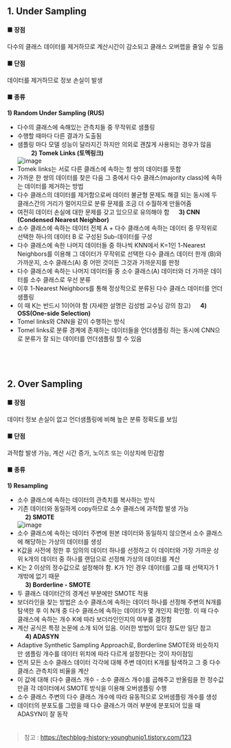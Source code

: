 ## 1. Under Sampling 

#### ■ 장점
다수의 클래스 데이터를 제거하므로 계산시간이 감소되고 클래스 오버랩을 줄일 수 있음   

#### ■ 단점
데이터를 제거하므로 정보 손실이 발생

#### ■ 종류 

**1) Random Under Sampling (RUS)**
-  다수의 클래스에 속해있는 관측치들 중 무작위로 샘플링 
-  수행할 때마다 다른 결과가 도출됨 
-  샘플링 마다 모델 성능이 달라지긴 하지만 의외로 괜찮게 사용되는 경우가 많음 
　　
**2) Tomek Links (토멕링크)**  
![image](https://user-images.githubusercontent.com/63949445/108614759-c6fb0280-7440-11eb-8d61-f8e8f68efa06.png)  
- Tomek links는 서로 다른 클래스에 속하는 항 쌍의 데이터를 뜻함  
- 가까운 한 쌍의 데이터를 찾은 다음 그 중에서 다수 클래스(majority class)에 속하는 데이터를 제거하는 방법
- 다수 클래스의 데이터를 제거함으로써 데이터 불균형 문제도 해결 되는 동시에 두 클래스간의 거리가 멀어지므로 분류 문제를 조금 더 수월하게 만들어줌  
- 여전히 데이터 손실에 대한 문제를 갖고 있으므로 유의해야 함 
　
**3) CNN (Condensed Nearest Neighbor)** 
- 소수 클래스에 속하는 데이터 전체 A + 다수 클래스에 속하는 데이터 중 무작위로 선택한 하나의 데이터 B 로 구성된 Sub-데이터를 구성  
- 다수 클래스에 속한 나머지 데이터들 중 하나씩 KNN에서 K=1인 1-Nearest Neighbors를 이용해 그 데이터가 무작위로 선택한 다수 클래스 데이터 한개 (B)와 가까운지, 소수 클래스(A) 중 어떤 것이든 그것과 가까운지를 판정
- 다수 클래스에 속하는 나머지 데이터들 중 소수 클래스(A) 데이터와 더 가까운 데이터를 소수 클래스로 우선 분류 
- 이후 1-Nearest Neighbors를 통해 정상적으로 분류된 다수 클래스 데이터를 언더 샘플링
- 이 때 K는 반드시 1이어야 함 (자세한 설명은 김성범 교수님 강의 참고)
　
**4) OSS(One-side Selection)**
- Tomel links와 CNN을 같이 수행하는 방식  
- Tomel links로 분류 경계에 존재하는 데이터들을 언더샘플링 하는 동시에 CNN으로 분류가 잘 되는 데이터를 언더샘플링 할 수 있음  

  
　  
　  
## 2. Over Sampling  

#### ■ 장점
데이터 정보 손실이 없고 언더샘플링에 비해 높은 분류 정확도를 보임  

#### ■ 단점
과적합 발생 가능, 계산 시간 증가, 노이즈 또는 이상치에 민감함  

#### ■ 종류 

**1) Resampling**
-  소수 클래스에 속하는 데이터의 관측치를 복사하는 방식
-  기존 데이터와 동일하게 copy하므로 소수 클래스에 과적합 발생 가능  
　
**2) SMOTE**   
![image](https://user-images.githubusercontent.com/63949445/108615458-9ec2d200-7447-11eb-8da6-365319376e38.png)  
- 소수 클래스에 속하는 데이터 주변에 원본 데이터와 동일하지 않으면서 소수 클래스에 해당하는 가상의 데이터를 생성 
- K값을 사전에 정한 후 임의의 데이터 하나를 선정하고 이 데이터와 가장 가까운 상위 k개의 데이터 중 하나를 랜덤으로 선정해 가상의 데이터를 계산 
- K는 2 이상의 정수값으로 설정해야 함. K가 1인 경우 데이터를 고를 때 선택지가 1개밖에 없기 때문   
　
**3) Borderline - SMOTE**   
- 두 클래스 데이터간의 경계선 부분에만 SMOTE 적용  
- 보더라인을 찾는 방법은 소수 클래스에 속하는 데이터 하나를 선정해 주변의 N개를 탐색한 후 이 N개 중 다수 클래스에 속하는 데이터가 몇 개인지 확인함. 이 때 다수 클래스에 속하는 개수 K에 따라 보더라인인지의 여부를 결정함  
- 계산 공식은 특정 논문에 소개 되어 있음. 이러한 방법이 있다 정도만 일단 참고   
　
**4) ADASYN**  
- Adaptive Synthetic Sampling Approach로, Borderline SMOTE와 비슷하지만 샘플링 개수를 데이터 위치에 따라 다르게 설정한다는 것이 차이점임  
- 먼저 모든 소수 클래스 데이터 각각에 대해 주변 데이터 K개를 탐색하고 그 중 다수 클래스 관측치의 비율을 계산   
- 이 값에 대해 (다수 클래스 개수 - 소수 클래스 개수)를 곱해주고 반올림을 한 정수값 만큼 각 데이터에서 SMOTE 방식을 이용해 오버샘플링 수행  
- 소수 클래스 주변의 다수 클래스 개수에 따라 유동적으로 오버샘플링 개수를 생성  
- 데이터의 분포도를 그렸을 때 다수 클래스가 여러 부분에 분포되어 있을 때 ADASYN이 잘 동작   
　
>참고 : https://techblog-history-younghunjo1.tistory.com/123
